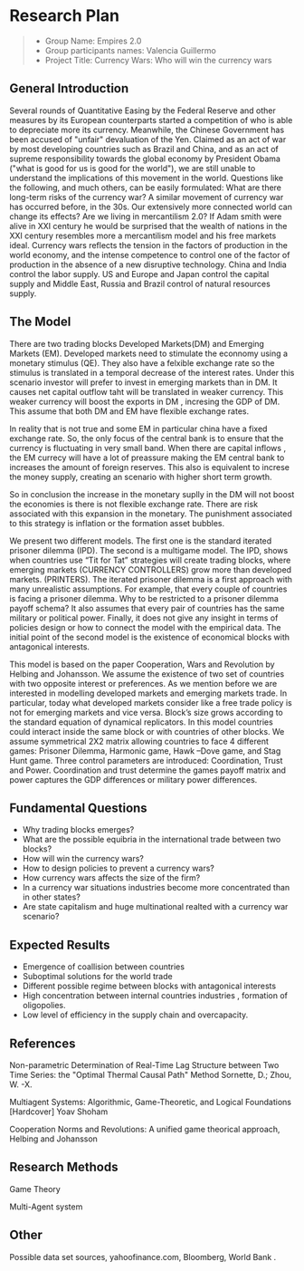 #  Research Plan


> * Group Name: Empires 2.0
> * Group participants names: Valencia Guillermo 
> * Project Title: Currency Wars: Who will win the currency wars

## General Introduction

Several rounds of Quantitative Easing by the Federal Reserve and other measures by its European counterparts started a competition of who is able to depreciate more its currency. Meanwhile, the Chinese Government has been accused of "unfair" devaluation of the Yen. Claimed as an act of war by most developing countries such as Brazil and China, and as an act of supreme responsibility towards the global economy by President Obama ("what is good for us is good for the world"), we are still unable to understand the implications of this movement in the world.
Questions like the following, and much others, can be easily formulated:
What are there long-term risks of the currency war?
A similar movement of currency war has occurred before, in the 30s. Our extensively more connected world can change its effects?
Are we living in mercantilism 2.0?
If Adam smith were alive in XXI century he would be surprised that the wealth of nations in the XXI century resembles more a mercantilism model and his free markets ideal. Currency wars reflects the tension in the factors of production in the world economy, and the intense competence to control one of the factor of production in the absence of a new disruptive technology.
China and India control the labor supply. US and Europe and Japan control the capital supply and Middle East, Russia and Brazil control of natural resources supply.



## The Model

There are two trading blocks Developed Markets(DM) and Emerging Markets (EM). Developed markets need to stimulate the econnomy using a monetary stimulus (QE). They also have a felxible exchange rate so the stimulus is translated in a temporal decrease of the interest rates. Under this scenario investor will prefer to invest in emerging markets than in DM. It causes net capital outflow taht will be translated in weaker currency.
This weaker currency will boost the exports in DM , incresing the GDP of DM. This assume that both DM and EM have flexible exchange rates.

In reality that is not true and some EM in particular china have a fixed exchange rate. So, the only focus of the central bank is to ensure that the currency is fluctuating in very small band.
When there are capital inflows , the EM currecy will have a lot of preassure making the EM central bank to increases the amount of foreign reserves. This also is equivalent to increse the money supply, creating an scenario with higher short term growth.

So in conclusion the increase in the monetary suplly in the DM will not boost the economies is there is not flexible exchange rate. 
There are  risk associated with this expansion in the monetary. The punishment associated to this strategy is inflation or the formation asset bubbles.



We present two different models. The first one is the standard iterated prisoner dilemma (IPD). The second is a multigame model. The IPD, shows when countries use “Tit for Tat” strategies will create trading blocks, where emerging markets (CURRENCY CONTROLLERS) grow more than developed markets. (PRINTERS). The iterated prisoner dilemma is a first approach with many unrealistic assumptions. 
For example, that every couple of countries is facing a prisoner dilemma. Why to be restricted to a prisoner dilemma payoff schema? It also assumes that every pair of countries has the same military or political power.  Finally, it does not give any insight in terms of policies design or how to connect the model with the empirical data. 
The initial point of the second model is the existence of economical blocks with antagonical interests. 

This model is based on the paper Cooperation, Wars and Revolution by Helbing and Johansson. We assume the existence of two set of countries with two opposite interest or preferences. As we mention before we are interested in modelling developed markets and emerging markets trade. In particular, today what developed markets consider like a free trade policy is not for emerging markets and vice versa.  Block’s size grows according to the standard equation of dynamical replicators. 
In this model countries could interact inside the same block or with countries of other blocks. 
We assume symmetrical 2X2 matrix allowing countries to face 4 different games: Prisoner Dilemma, Harmonic game, Hawk –Dove game, and Stag Hunt game. Three control parameters are introduced: Coordination, Trust and Power. Coordination and trust determine the games payoff matrix and power captures the GDP differences or military power differences.





## Fundamental Questions

- Why trading blocks emerges?
- What are the possible equibria in the international trade between two blocks?
- How will win the currency wars?
- How to design policies to prevent a currency wars?
- How currency wars affects the size of the firm?
- In a currency war situations industries  become more concentrated than in other states?
- Are state capitalism and huge multinational realted with a currency war scenario?



## Expected Results

-  Emergence of coallision between countries
-  Suboptimal solutions for the world trade
-  Different possible regime between blocks with antagonical interests
-  High concentration between  internal countries industries , formation of oligopolies.
-  Low level of efficiency in the supply chain and overcapacity.

## References 

Non-parametric Determination of Real-Time Lag Structure between Two Time Series: the "Optimal Thermal Causal Path" Method
Sornette, D.; Zhou, W. -X.

Multiagent Systems: Algorithmic, Game-Theoretic, and Logical Foundations [Hardcover]
Yoav Shoham

Cooperation Norms and Revolutions: A unified game theorical approach, Helbing and Johansson


## Research Methods

Game Theory

Multi-Agent system



## Other

Possible data set sources, yahoofinance.com, Bloomberg, World Bank .
